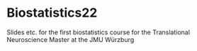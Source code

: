 # Biostatistics22
Slides etc. for the first biostatistics course for the Translational Neuroscience Master at the JMU Würzburg
